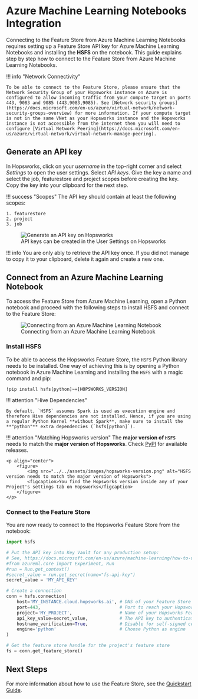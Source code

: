 # Azure Machine Learning Notebooks Integration

Connecting to the Feature Store from Azure Machine Learning Notebooks requires setting up a Feature Store API key for Azure Machine Learning Notebooks and installing the **HSFS** on the notebook. This guide explains step by step how to connect to the Feature Store from Azure Machine Learning Notebooks.

!!! info "Network Connectivity"

    To be able to connect to the Feature Store, please ensure that the Network Security Group of your Hopsworks instance on Azure is configured to allow incoming traffic from your compute target on ports 443, 9083 and 9085 (443,9083,9085). See [Network security groups](https://docs.microsoft.com/en-us/azure/virtual-network/network-security-groups-overview) for more information. If your compute target is not in the same VNet as your Hopsworks instance and the Hopsworks instance is not accessible from the internet then you will need to configure [Virtual Network Peering](https://docs.microsoft.com/en-us/azure/virtual-network/virtual-network-manage-peering).

## Generate an API key

In Hopsworks, click on your *username* in the top-right corner and select *Settings* to open the user settings. Select *API keys*. Give the key a name and select the job, featurestore and project scopes before creating the key. Copy the key into your clipboard for the next step.

!!! success "Scopes"
    The API key should contain at least the following scopes:

    1. featurestore
    2. project
    3. job

<p align="center">
  <figure>
    <img src="../../../assets/images/guides/integrations/azure/notebooks/step-0.png" alt="Generate an API key on Hopsworks">
    <figcaption>API keys can be created in the User Settings on Hopsworks</figcaption>
  </figure>
</p>

!!! info
    You are only ably to retrieve the API key once. If you did not manage to copy it to your clipboard, delete it again and create a new one.

## Connect from an Azure Machine Learning Notebook

To access the Feature Store from Azure Machine Learning, open a Python notebook and proceed with the following steps to install HSFS and connect to the Feature Store:

<p align="center">
  <figure>
    <img src="../../../assets/images/guides/integrations/azure/notebooks/step-1.png" alt="Connecting from an Azure Machine Learning Notebook">
    <figcaption>Connecting from an Azure Machine Learning Notebook</figcaption>
  </figure>
</p>

### Install **HSFS**

To be able to access the Hopsworks Feature Store, the `HSFS` Python library needs to be installed. One way of achieving this is by opening a Python notebook in Azure Machine Learning and installing the `HSFS` with a magic command and pip:

```
!pip install hsfs[python]~=[HOPSWORKS_VERSION]
```

!!! attention "Hive Dependencies"

    By default, `HSFS` assumes Spark is used as execution engine and therefore Hive dependencies are not installed. Hence, if you are using a regular Python Kernel **without Spark**, make sure to install the **"python"** extra dependencies (`hsfs[python]`).

!!! attention "Matching Hopsworks version"
    The **major version of `HSFS`** needs to match the **major version of Hopsworks**. Check [PyPI](https://pypi.org/project/hsfs/#history) for available releases.

    <p align="center">
        <figure>
            <img src="../../assets/images/hopsworks-version.png" alt="HSFS version needs to match the major version of Hopsworks">
            <figcaption>You find the Hopsworks version inside any of your Project's settings tab on Hopsworks</figcaption>
        </figure>
    </p>

### Connect to the Feature Store

You are now ready to connect to the Hopsworks Feature Store from the notebook:

```python
import hsfs

# Put the API key into Key Vault for any production setup:
# See, https://docs.microsoft.com/en-us/azure/machine-learning/how-to-use-secrets-in-runs
#from azureml.core import Experiment, Run
#run = Run.get_context()
#secret_value = run.get_secret(name="fs-api-key")
secret_value = 'MY_API_KEY'

# Create a connection
conn = hsfs.connection(
    host='MY_INSTANCE.cloud.hopsworks.ai', # DNS of your Feature Store instance
    port=443,                              # Port to reach your Hopsworks instance, defaults to 443
    project='MY_PROJECT',                  # Name of your Hopsworks Feature Store project
    api_key_value=secret_value,            # The API key to authenticate with Hopsworks
    hostname_verification=True,            # Disable for self-signed certificates
    engine='python'                        # Choose Python as engine
)

# Get the feature store handle for the project's feature store
fs = conn.get_feature_store()
```

## Next Steps

For more information about how to use the Feature Store, see the [Quickstart Guide](../../hopsworks-tutorials/quickstart.ipynb).
